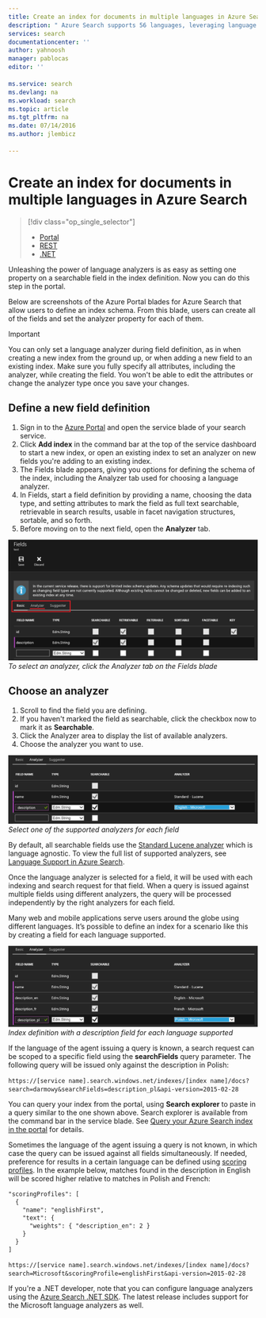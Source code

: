 ```yaml
---
title: Create an index for documents in multiple languages in Azure Search | Microsoft Azure | Hosted cloud search service
description: " Azure Search supports 56 languages, leveraging language analyzers from Lucene and Natural Language Processing technology from Microsoft."
services: search
documentationcenter: ''
author: yahnoosh
manager: pablocas
editor: ''

ms.service: search
ms.devlang: na
ms.workload: search
ms.topic: article
ms.tgt_pltfrm: na
ms.date: 07/14/2016
ms.author: jlembicz

---
```

# Create an index for documents in multiple languages in Azure Search
> [!div class="op_single_selector"]
> * [Portal](search-language-support.md)
> * [REST](https://msdn.microsoft.com/library/azure/dn879793.aspx)
> * [.NET](https://msdn.microsoft.com/library/azure/microsoft.azure.search.models.analyzername.aspx)
> 
> 

Unleashing the power of language analyzers is as easy as setting one property on a searchable field in the index definition. Now you can do this step in the portal.

Below are screenshots of the Azure Portal blades for Azure Search that allow users to define an index schema. From this blade, users can create all of the fields and set the analyzer property for each of them.

> [!IMPORTANT]
> You can only set a language analyzer during field definition, as in when creating a new index from the ground up, or when adding a new field to an existing index. Make sure you fully specify all attributes, including the analyzer, while creating the field. You won't be able to edit the attributes or change the analyzer type once you save your changes.
> 
> 

## Define a new field definition
1. Sign in to the [Azure Portal](https://portal.azure.com) and open the service blade of your search service.
2. Click **Add index** in the command bar at the top of the service dashboard to start a new index, or open an existing index to set an analyzer on new fields you're adding to an existing index.
3. The Fields blade appears, giving you options for defining the schema of the index, including the Analyzer tab used for choosing a language analyzer.
4. In Fields, start a field definition by providing a name, choosing the data type, and setting  attributes to mark the field as full text searchable, retrievable in search results, usable in facet navigation structures, sortable, and so forth. 
5. Before moving on to the next field, open the **Analyzer** tab. 

![](./media/search-language-support/AnalyzerTab.png)
*To select an analyzer, click the Analyzer tab on the Fields blade*

## Choose an analyzer
1. Scroll to find the field you are defining. 
2. If you haven't marked the field as searchable, click the checkbox now to mark it as **Searchable**.
3. Click the Analyzer area to display the list of available analyzers.
4. Choose the analyzer you want to use.

![](./media/search-language-support/SelectAnalyzer.png)
*Select one of the supported analyzers for each field*

By default, all searchable fields use the [Standard Lucene analyzer](http://lucene.apache.org/core/4_10_0/analyzers-common/org/apache/lucene/analysis/standard/StandardAnalyzer.html) which is language agnostic. To view the full list of supported analyzers, see [Language Support in Azure Search](https://msdn.microsoft.com/library/azure/dn879793.aspx).

Once the language analyzer is selected for a field, it will be used with each indexing and search request for that field. When a query is issued against multiple fields using different analyzers, the query will be processed independently by the right analyzers for each field.

Many web and mobile applications serve users around the globe using different languages. It’s possible to define an index for a scenario like this by creating a field for each language supported.

![](./media/search-language-support/IndexDefinition.png)
*Index definition with a description field for each language supported*

If the language of the agent issuing a query is known, a search request can be scoped to a specific field using the **searchFields** query parameter. The following query will be issued only against the description in Polish:

`https://[service name].search.windows.net/indexes/[index name]/docs?search=darmowy&searchFields=description_pl&api-version=2015-02-28`

You can query your index from the portal, using **Search explorer** to paste in a query similar to the one shown above. Search explorer is available from the command bar in the service blade. See [Query your Azure Search index in the portal](search-explorer.md) for details.

Sometimes the language of the agent issuing a query is not known, in which case the query can be issued against all fields simultaneously. If needed, preference for results in a certain language can be defined using [scoring profiles](https://msdn.microsoft.com/library/azure/dn798928.aspx). In the example below, matches found in the description in English will be scored higher relative to matches in Polish and French:

    "scoringProfiles": [
      {
        "name": "englishFirst",
        "text": {
          "weights": { "description_en": 2 }
        }
      }
    ]

`https://[service name].search.windows.net/indexes/[index name]/docs?search=Microsoft&scoringProfile=englishFirst&api-version=2015-02-28`

If you're a .NET developer, note that you can configure language analyzers using the [Azure Search .NET SDK](http://www.nuget.org/packages/Microsoft.Azure.Search). The latest release includes support for the Microsoft language analyzers as well.

<!-- Image References -->
[1]: ./media/search-language-support/AnalyzerTab.png
[2]: ./media/search-language-support/SelectAnalyzer.png
[3]: ./media/search-language-support/IndexDefinition.png
